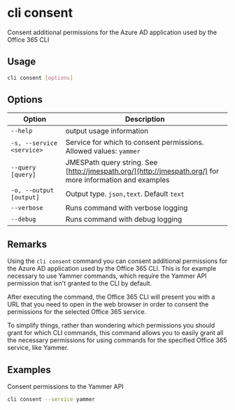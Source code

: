 # cli consent

Consent additional permissions for the Azure AD application used by the Office 365 CLI

## Usage

```sh
cli consent [options]
```

## Options

Option|Description
------|-----------
`--help`|output usage information
`-s, --service <service>`|Service for which to consent permissions. Allowed values: `yammer`
`--query [query]`|JMESPath query string. See [http://jmespath.org/](http://jmespath.org/) for more information and examples
`-o, --output [output]`|Output type. `json,text`. Default `text`
`--verbose`|Runs command with verbose logging
`--debug`|Runs command with debug logging

## Remarks

Using the `cli consent` command you can consent additional permissions for the Azure AD application used by the Office 365 CLI. This is for example necessary to use Yammer commands, which require the Yammer API permission that isn't granted to the CLI by default.

After executing the command, the Office 365 CLI will present you with a URL that you need to open in the web browser in order to consent the permissions for the selected Office 365 service.

To simplify things, rather than wondering which permissions you should grant for which CLI commands, this command allows you to easily grant all the necessary permissions for using commands for the specified Office 365 service, like Yammer.

## Examples

Consent permissions to the Yammer API

```sh
cli consent --service yammer
```
